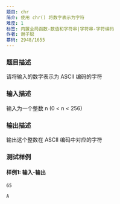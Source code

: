 ```yaml
---
题目: chr
简介: 使用 chr() 将数字表示为字符
难度: 1
标签: 内置全局函数-数值和字符串|字符串-字符编码
作者: 谢子聪
慕码: 2948/1655
---
```


### 题目描述

请将输入的数字表示为 ASCII 编码的字符

### 输入描述

输入为一个整数 n (0 < n < 256) 

### 输出描述

输出这个整数在 ASCII 编码中对应的字符

### 测试样例

#### 样例1: 输入-输出

```
65
```

```
A
```

